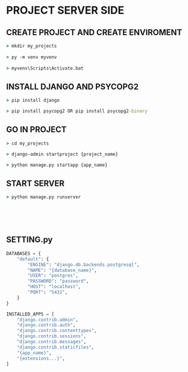 # PROJECT SERVER SIDE

## CREATE PROJECT AND CREATE ENVIROMENT
```cmd
> mkdir my_projects
  
> py -m venv myvenv
  
> myvenv\Scripts\Activate.bat
```
## INSTALL DJANGO AND PSYCOPG2
```cmd
> pip install django
```
```cmd
> pip install psycopg2 OR pip install psycopg2-binary
```
## GO IN PROJECT 
```cmd
> cd my_projects
```
```cmd
> django-admin startproject {project_name}

> python manage.py startapp {app_name}
```

## START SERVER
```cmd
> python manage.py runserver
```
<br><br><br>

## SETTING.py
```python
DATABASES = {
    "default": {
        "ENGINE": "django.db.backends.postgresql",
        "NAME": "{database_name}",
        "USER": "postgres",
        "PASSWORD": "password",
        "HOST": "localhost",
        "PORT": "5432",
    }
}
```
```python
INSTALLED_APPS = [
    "django.contrib.admin",
    "django.contrib.auth",
    "django.contrib.contenttypes",
    "django.contrib.sessions",
    "django.contrib.messages",
    "django.contrib.staticfiles",
    "{app_name}",
    "{extensions...}",
]
```
